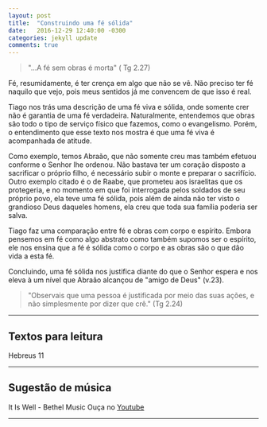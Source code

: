 ```yaml
---
layout: post
title:  "Construindo uma fé sólida"
date:   2016-12-29 12:40:00 -0300
categories: jekyll update
comments: true
---
```


>"...A fé sem obras é morta" ( Tg 2.27)

Fé, resumidamente, é ter crença em algo que não se vê. Não preciso ter fé naquilo que vejo, pois meus sentidos já me convencem de que isso é real.

Tiago nos trás uma descrição de uma fé viva e sólida, onde somente crer não é garantia de uma fé verdadeira. Naturalmente, entendemos que obras são todo o tipo de serviço físico que fazemos, como o evangelismo. Porém, o entendimento que esse texto nos mostra é que uma fé viva é acompanhada de atitude.

Como exemplo, temos Abraão, que não somente creu mas também efetuou conforme o Senhor lhe ordenou. Não bastava ter um coração disposto a sacrificar o próprio filho, é  necessário subir o monte e preparar o sacrifício.
Outro exemplo citado é o de Raabe, que prometeu aos israelitas que os protegeria, e no momento em que foi interrogada pelos soldados de seu próprio povo, ela teve uma fé sólida, pois além de ainda não ter visto o grandioso Deus daqueles homens, ela creu que toda sua família poderia ser salva.

Tiago faz uma comparação entre fé e obras com corpo e espírito. Embora pensemos em fé como algo abstrato como também supomos ser o espírito, ele nos ensina que a fé é sólida como o corpo e as obras são o que dão vida a esta fé.

Concluindo, uma fé sólida nos justifica diante do que o Senhor espera e nos eleva à um nível que Abraão alcançou de "amigo de Deus" (v.23).

>"Observais que uma pessoa é justificada por meio das suas ações, e não simplesmente por dizer que crê." (Tg 2.24)

---

## Textos para leitura ##

Hebreus 11

---

## Sugestão de música ##
It Is Well - Bethel Music
Ouça no [Youtube](https://www.youtube.com/watch?v=YNqo4Un2uZI)

---
